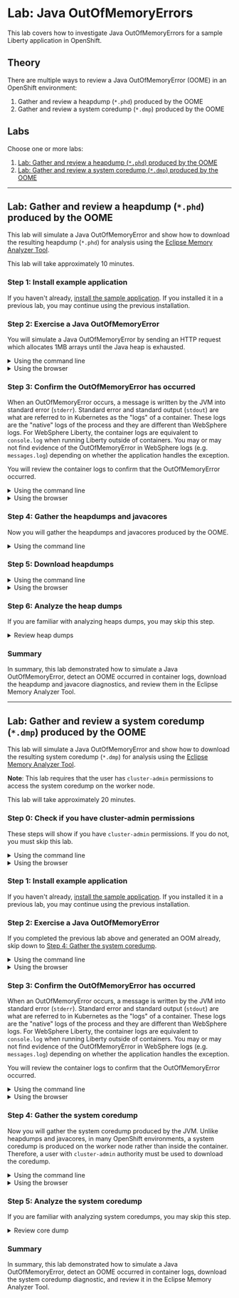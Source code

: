 # Lab: Java OutOfMemoryErrors

This lab covers how to investigate Java OutOfMemoryErrors for a sample Liberty application in OpenShift.

## Theory

There are multiple ways to review a Java OutOfMemoryError (OOME) in an OpenShift environment:

1. Gather and review a heapdump (`*.phd`) produced by the OOME
1. Gather and review a system coredump (`*.dmp`) produced by the OOME

## Labs

Choose one or more labs:

1. [Lab: Gather and review a heapdump (`*.phd`) produced by the OOME](#lab-gather-and-review-a-heapdump-phd-produced-by-the-oome)
1. [Lab: Gather and review a system coredump (`*.dmp`) produced by the OOME](#lab-gather-and-review-a-system-coredump-dmp-produced-by-the-oome)

-----

## Lab: Gather and review a heapdump (`*.phd`) produced by the OOME

This lab will simulate a Java OutOfMemoryError and show how to download the resulting heapdump (`*.phd`) for analysis using the [Eclipse Memory Analyzer Tool](https://www.ibm.com/support/pages/eclipse-memory-analyzer-tool-dtfj-and-ibm-extensions).

This lab will take approximately 10 minutes.

### Step 1: Install example application

If you haven't already, [install the sample application](lab_liberty_install_app.md). If you installed it in a previous lab, you may continue using the previous installation.

### Step 2: Exercise a Java OutOfMemoryError

You will simulate a Java OutOfMemoryError by sending an HTTP request which allocates 1MB arrays until the Java heap is exhausted.

<details markdown="1">
<summary>Using the command line</summary>

1. Request the following web page from your terminal to simulate an OutOfMemoryError:
    1. macOS, Linux, or Windows with Cygwin:

            curl -k -s "https://$(oc get route libertydiag "--output=jsonpath={.spec.host}")/servlet/AllocateObject?size=1048576&iterations=10000&waittime=10&retainData=false"

    1. Windows with Command Prompt:
        1. Ensure you have [`curl` for Windows](https://curl.se/windows/) installed
        1. List the application's URL:

                oc get route libertydiag "--output=jsonpath={.spec.host}{'\n'}"

        1. Execute the following command, replacing `$HOST` with the output of the previous command:

                curl -k -s "https://$HOST/servlet/AllocateObject?size=1048576&iterations=10000&waittime=10&retainData=false"
      
</details>

<details markdown="1">
<summary>Using the browser</summary>

1. Craft the following link, replacing `$HOST` with the hostname of the application from the installation step above when you opened the `libertydiag` application in your browser (e.g. `libertydiag-user1-namespace.apps.was-education-cluster.example.com`):

        http://$HOST/servlet/AllocateObject?size=1048576&iterations=10000&waittime=10&retainData=false

1. Open this link in the browser

</details>

### Step 3: Confirm the OutOfMemoryError has occurred

When an OutOfMemoryError occurs, a message is written by the JVM into standard error (`stderr`). Standard error and standard output (`stdout`) are what are referred to in Kubernetes as the "logs" of a container. These logs are the "native" logs of the process and they are different than WebSphere logs. For WebSphere Liberty, the container logs are equivalent to `console.log` when running Liberty outside of containers. You may or may not find evidence of the OutOfMemoryError in WebSphere logs (e.g. `messages.log`) depending on whether the application handles the exception.

You will review the container logs to confirm that the OutOfMemoryError occurred.

<details markdown="1">
<summary>Using the command line</summary>

1. List the pods for the example application deployment; for example:

        oc get pods
   Example output:

        NAME                          READY   STATUS    RESTARTS   AGE
        libertydiag-b98748954-mgj64   1/1     Running   0          97s

1. Print the native logs of the pod by replacing `$POD` with the pod name from the previous command:

        oc logs $POD
   For example:

        oc logs libertydiag-b98748954-mgj64

1. You should see OutOfMemoryError lines such as the following. If you don't see them, give it some time and print the logs again.

        JVMDUMP039I Processing dump event "systhrow", detail "java/lang/OutOfMemoryError" at 2022/12/07 16:43:38 - please wait.

</details>

<details markdown="1">
<summary>Using the browser</summary>

1. In the `Topology` view of the [`Developer` perspective](openshift_perspective.md), click on the `libertydiag` circle, then click the `Resources` tab in the drawer on the right, and then click on `View logs` for the one pod that's running:  
   ![](images/podviewlogs.png)
1. You should see OutOfMemoryError lines such as the following. If you don't see them, give it some time by watching the bottom of the logs.  
   ![](images/podlogsoome.png)

</details>

### Step 4: Gather the heapdumps and javacores

Now you will gather the heapdumps and javacores produced by the OOME.

<details markdown="1">
<summary>Using the command line</summary>

1. List the pods for the example application deployment; for example:

        oc get pods
   Example output:

        NAME                          READY   STATUS    RESTARTS   AGE
        libertydiag-b98748954-mgj64   1/1     Running   0          97s

1. Open a shell into the pod by replacing `$POD` with a pod name from the previous command:

        oc rsh -t $POD
   For example:

        oc rsh -t libertydiag-b98748954-mgj64

1. Note that the remote shell might timeout after a short period of inactivity, so be aware that you might have been logged out and you'll need to `oc rsh` back in to continue where you left off.
1. First, we need to find the process ID (PID) of Liberty. Most Liberty images do not have tools like `ps` or `top` pre-installed. However, most Liberty images only have a single process in the container which is the Java process running Liberty, and this has the PID of 1. Double check that this is the Liberty process by doing a full listing on PID 1:

        ls -l /proc/1/

1. If you see a Liberty current working directory (`cwd`) such as `/opt/ol/wlp` or `/opt/ibm/wlp` then you can assume that is the Liberty process. Otherwise, run `ls -l /proc/[0-9]*` and then explore each PID to find the Liberty process.

        ls -l /proc/1
   Example output:

        [...]
        lrwxrwxrwx.  1 1000830000 root 0 Dec  6 17:45 cwd -> /opt/ibm/wlp/output/defaultServer
        -r--------.  1 1000830000 root 0 Dec  6 17:45 environ
        lrwxrwxrwx.  1 1000830000 root 0 Dec  6 14:57 exe -> /opt/ibm/java/jre/bin/java
        [...]

1. Normally, heapdumps for IBM Java and Semeru will be produced as `heapdump*phd` files in the `cwd` directory that you found above:

        ls -l /opt/ibm/wlp/output/defaultServer/heapdump*phd
   However, in the case of this sample application, this directory is overridden with an `-Xdump` configuration. You can check JVM configurations by printing the process `cmdline` and `environ` files and find the relevant configuration. For example:

        cat /proc/1/cmdline /proc/1/environ
   Example output:

        [...] -Xdump:directory=logs/diagnostics/
   Therefore, for this application, heapdumps will go into `logs/diagnostics/` relative to `cwd`:

        ls /opt/ibm/wlp/output/defaultServer/logs/diagnostics/heapdump*phd
   Example output:

        /opt/ibm/wlp/output/defaultServer/logs/diagnostics/heapdump.20221207.172449.1.0002.phd
        /opt/ibm/wlp/output/defaultServer/logs/diagnostics/heapdump.20221207.172502.1.0005.phd
        /opt/ibm/wlp/output/defaultServer/logs/diagnostics/heapdump.20221207.172504.1.0008.phd
        /opt/ibm/wlp/output/defaultServer/logs/diagnostics/heapdump.20221207.172504.1.0009.phd
   Note that overridding the `-Xdump` directory is common in container deployments so that a directory may be used that's mounted on a permanent disk so that diagnostics are still available if a pod is killed.

</details>

### Step 5: Download heapdumps

<details markdown="1">
<summary>Using the command line</summary>

1. Download the heaps dumps by replacing `$POD` with a pod name from above and `$DIR` with the directory of the heapdumps. Note that `oc cp` does not support wildcards so the whole directory (or a single file) must be downloaded.

        oc cp $POD:$DIR .
   For example:

        oc cp libertydiag-ddf5f95b6-wj6dm:/opt/ibm/wlp/output/defaultServer/logs/diagnostics .

</details>

<details markdown="1">
<summary>Using the browser</summary>

Files other than native logs (equivalent to Liberty's `console.log`) cannot be downloaded through the browser. You must use the command line steps above.

</details>

### Step 6: Analyze the heap dumps

If you are familiar with analyzing heaps dumps, you may skip this step.

<details markdown="1">
<summary>Review heap dumps</summary>

1. Go to <https://www.ibm.com/support/pages/eclipse-memory-analyzer-tool-dtfj-and-ibm-extensions>
1. Follow the instructions to download and launch MAT. These dumps are produced by IBM Java 8, so choose that download.
1. Click File } Open Heap Dump...
1. Open the first `phd` file that was downloaded.
1. In the `Getting Started Wizard`, choose `Leak Suspects Report` and click `Finish`
1. Review the leak suspects report which will highlight the cause of the OOME. For example:
   
    > The class com.example.servlet.AllocateObject occupies 426,783,880 (91.14%) bytes. The memory is accumulated in one instance of java.lang.Object[] which occupies 426,779,160 (91.14%) bytes.

</details>

### Summary

In summary, this lab demonstrated how to simulate a Java OutOfMemoryError, detect an OOME occurred in container logs, download the heapdump and javacore diagnostics, and review them in the Eclipse Memory Analyzer Tool.

-----

## Lab: Gather and review a system coredump (`*.dmp`) produced by the OOME

This lab will simulate a Java OutOfMemoryError and show how to download the resulting system coredump (`*.dmp`) for analysis using the [Eclipse Memory Analyzer Tool](https://www.ibm.com/support/pages/eclipse-memory-analyzer-tool-dtfj-and-ibm-extensions).

**Note**: This lab requires that the user has `cluster-admin` permissions to access the system coredump on the worker node.

This lab will take approximately 20 minutes.

### Step 0: Check if you have cluster-admin permissions

These steps will show if you have `cluster-admin` permissions. If you do not, you must skip this lab.

<details markdown="1">
<summary>Using the command line</summary>

1. Check if you have authority for all verbs on all resources:

        oc auth can-i '*' '*'
   Example output:

        yes

1. If the answer is `no`, then you do not have `cluster-admin` permissions.

</details>

<details markdown="1">
<summary>Using the browser</summary>

1. Access your OpenShift web console at `https://console-openshift-console.$CLUSTER/`. Replace `$CLUSTER` with your OpenShift cluster domain.
1. Ensure the perspective is set to `Administrator` in the top left:  
   ![](images/adminperspective.png)
1. Expand `User Management`. If you don't see a `Users` option, then you do not have `cluster-admin` permissions. If you do see it, click on it, and then click on your user name:  
   ![](images/users.png)
1. Click on `RoleBindings` and check if any binding has a `Role ref` of `cluster-admin`. If there are none, then you do not have `cluster-admin` permissions.  
   ![](images/clusteradmin.png)

</details>

### Step 1: Install example application

If you haven't already, [install the sample application](lab_liberty_install_app.md). If you installed it in a previous lab, you may continue using the previous installation.

### Step 2: Exercise a Java OutOfMemoryError

If you completed the previous lab above and generated an OOM already, skip down to [Step 4: Gather the system coredump](#step-4-gather-the-system-coredump).

<details markdown="1">
<summary>Using the command line</summary>

1. Request the following web page from your terminal to simulate an OutOfMemoryError:
    1. macOS, Linux, or Windows with Cygwin:

            curl -k -s "https://$(oc get route libertydiag "--output=jsonpath={.spec.host}")/servlet/AllocateObject?size=1048576&iterations=10000&waittime=10&retainData=false"

    1. Windows with Command Prompt:
        1. Ensure you have [`curl` for Windows](https://curl.se/windows/) installed
        1. List the application's URL:

                oc get route libertydiag "--output=jsonpath={.spec.host}{'\n'}"

        1. Execute the following command, replacing `$HOST` with the output of the previous command:

                curl -k -s "https://$HOST/servlet/AllocateObject?size=1048576&iterations=10000&waittime=10&retainData=false"
      
</details>

<details markdown="1">
<summary>Using the browser</summary>

1. Craft the following link, replacing `$HOST` with the hostname of the application from the installation step above when you opened the `libertydiag` application in your browser (e.g. `libertydiag-user1-namespace.apps.was-education-cluster.example.com`):

        http://$HOST/servlet/AllocateObject?size=1048576&iterations=10000&waittime=10&retainData=false

1. Open this link in the browser

</details>

### Step 3: Confirm the OutOfMemoryError has occurred

When an OutOfMemoryError occurs, a message is written by the JVM into standard error (`stderr`). Standard error and standard output (`stdout`) are what are referred to in Kubernetes as the "logs" of a container. These logs are the "native" logs of the process and they are different than WebSphere logs. For WebSphere Liberty, the container logs are equivalent to `console.log` when running Liberty outside of containers. You may or may not find evidence of the OutOfMemoryError in WebSphere logs (e.g. `messages.log`) depending on whether the application handles the exception.

You will review the container logs to confirm that the OutOfMemoryError occurred.

<details markdown="1">
<summary>Using the command line</summary>

1. List the pods for the example application deployment; for example:

        oc get pods
   Example output:

        NAME                          READY   STATUS    RESTARTS   AGE
        libertydiag-b98748954-mgj64   1/1     Running   0          97s

1. Print the native logs of the pod by replacing `$POD` with the pod name from the previous command:

        oc logs $POD
   For example:

        oc logs libertydiag-b98748954-mgj64

1. You should see OutOfMemoryError lines such as the following. If you don't see them, give it some time and print the logs again.

        JVMDUMP039I Processing dump event "systhrow", detail "java/lang/OutOfMemoryError" at 2022/12/07 16:43:38 - please wait.

</details>

<details markdown="1">
<summary>Using the browser</summary>

1. In the `Topology` view of the [`Developer` perspective](openshift_perspective.md), click on the `libertydiag` circle, then click the `Resources` tab in the drawer on the right, and then click on `View logs` for the one pod that's running:  
   ![](images/podviewlogs.png)
1. You should see OutOfMemoryError lines such as the following. If you don't see them, give it some time by watching the bottom of the logs.  
   ![](images/podlogsoome.png)

</details>

### Step 4: Gather the system coredump

Now you will gather the system coredump produced by the JVM. Unlike heapdumps and javacores, in many OpenShift environments, a system coredump is produced on the worker node rather than inside the container. Therefore, a user with `cluster-admin` authority must be used to download the coredump.

<details markdown="1">
<summary>Using the command line</summary>

1. List the pods for the example application deployment; for example:

        oc get pods
   Example output:

        NAME                          READY   STATUS    RESTARTS   AGE
        libertydiag-b98748954-mgj64   1/1     Running   0          97s

1. Find the worker node of the pod by replacing `$POD` with the pod name from the previous command:

        oc get pod --output "jsonpath={.spec.nodeName}{'\n'}" $POD
   For example:

        oc get pod --output "jsonpath={.spec.nodeName}{'\n'}" libertydiag-b98748954-mgj64

1. Start a debug pod on that worker node by replacing `$NODE` with the node name from the previous command:

        oc debug node/$NODE -t
   For example:

        oc debug node/worker0.was-education-cluster.example.com -t

1. Note that the remote shell might timeout after a short period of inactivity, so be aware that you might have been logged out and you'll need to re-run `oc debug node` to continue where you left off.
1. These systems use `systemd-coredump` which places core dumps in `/var/lib/systemd/coredump/` (other systems may use [other locations](https://github.com/eclipse-openj9/openj9-docs/issues/1033)). To see them through the debug pod, prepend `/host`:

        sh-4.4# ls -l /host/var/lib/systemd/coredump/
        total 115824
        -rw-r-----+ 1 root root 118596950 Feb 28 16:25 'core.Default\x20Executo.1001210000.06a2f2e0997c46b2b50bdac3c25ab072.831941.1677601537000000.lz4'

1. Confirm the matching timestamp when the OutOfMemoryError occurred.
1. Now we'll use this debug pod to download the file. First start a looping output so that the debug pod doesn't timeout by executing:

        while true; do echo 'Sleeping'; sleep 8; done

1. Next, open a new terminal and find the debug pod and namespace. For example:

        oc get pods --field-selector=status.phase==Running --all-namespaces | grep debug
   Example output:

        openshift-debug-node-4whw7mhb8j  worker0was-education-clusterexamplecom-debug   1/1     Running   0     2m46s

1. Use the above namespace (first column) and pod name (second column) to download the core dump from the worker node. Unfortunately, there is an [open issue with escape characters](https://github.com/openshift/oc/issues/1358) so we must download the entire dumps directory:

        oc cp --namespace openshift-debug-node-4whw7mhb8j "worker0was-education-clusterexample.com-debug:/host/var/lib/systemd/coredump/" coredumps

1. Change directory into `coredumps` and any subdirectory that was created and then uncompress the core dump:
    1. Install the `lz4` utility:
        1. macOS:

                brew install lz4

        1. Windows: Download [lz4](https://github.com/lz4/lz4/releases/latest) (under Assets at the bottom)
        1. Linux: [Install](https://publib.boulder.ibm.com/httpserv/cookbook/Operating_Systems-Linux.html#Operating_Systems-Linux-Installing_Programs) the `lz4` program

    1. Decompress the file (replacing `$FILE` with the file name):

            lz4 -dc $FILE.lz4 > core.dmp

1. Go back to the previous terminal window and type `Ctrl^C` to stop the `while` loop, and then `exit` the debug node.

</details>

<details markdown="1">
<summary>Using the browser</summary>

Files other than native logs (equivalent to Liberty's `console.log`) cannot be downloaded through the browser. You must use the command line steps above.

</details>

### Step 5: Analyze the system coredump

If you are familiar with analyzing system coredumps, you may skip this step.

<details markdown="1">
<summary>Review core dump</summary>

1. Go to <https://www.ibm.com/support/pages/eclipse-memory-analyzer-tool-dtfj-and-ibm-extensions>
1. Follow the instructions to download and launch MAT. These dumps are produced by IBM Java 8, so choose that download.
1. Click File } Open Heap Dump...
1. Open the `*.dmp` file that was downloaded.
1. In the `Getting Started Wizard`, choose `Leak Suspects Report` and click `Finish`
1. Review the leak suspects report which will highlight the cause of the OOME. For example:
   
    > The class com.example.servlet.AllocateObject occupies 426,783,880 (91.14%) bytes. The memory is accumulated in one instance of java.lang.Object[] which occupies 426,779,160 (91.14%) bytes.

</details>

### Summary

In summary, this lab demonstrated how to simulate a Java OutOfMemoryError, detect an OOME occurred in container logs, download the system coredump diagnostic, and review it in the Eclipse Memory Analyzer Tool.
